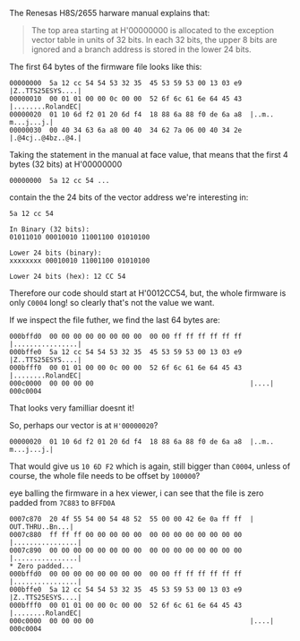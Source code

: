 The Renesas H8S/2655 harware manual explains that:

> The top area starting at H'00000000 is allocated to the exception vector table in units of 32 bits. In each 32 bits, the upper 8 bits are ignored and a branch address is stored in the lower 24 bits.

The first 64 bytes of the firmware file looks like this:

```
00000000  5a 12 cc 54 54 53 32 35  45 53 59 53 00 13 03 e9  |Z..TTS25ESYS....|
00000010  00 01 01 00 00 0c 00 00  52 6f 6c 61 6e 64 45 43  |........RolandEC|
00000020  01 10 6d f2 01 20 6d f4  18 88 6a 88 f0 de 6a a8  |..m.. m...j...j.|
00000030  00 40 34 63 6a a8 00 40  34 62 7a 06 00 40 34 2e  |.@4cj..@4bz..@4.|
```

Taking the statement in the manual at face value, that means that the first 4 bytes (32 bits) at H'00000000

```
00000000  5a 12 cc 54 ...
```

contain the the 24 bits of the vector address we're interesting in:

```
5a 12 cc 54

In Binary (32 bits):
01011010 00010010 11001100 01010100

Lower 24 bits (binary):
xxxxxxxx 00010010 11001100 01010100

Lower 24 bits (hex): 12 CC 54
```

Therefore our code should start at H'0012CC54, but, the whole firmware is only `C0004` long! so clearly that's not the value we want.

If we inspect the file futher, we find the last 64 bytes are:

```
000bffd0  00 00 00 00 00 00 00 00  00 00 ff ff ff ff ff ff  |................|
000bffe0  5a 12 cc 54 54 53 32 35  45 53 59 53 00 13 03 e9  |Z..TTS25ESYS....|
000bfff0  00 01 01 00 00 0c 00 00  52 6f 6c 61 6e 64 45 43  |........RolandEC|
000c0000  00 00 00 00                                       |....|
000c0004
```
That looks very familliar doesnt it!

So, perhaps our vector is at `H'00000020`?

```
00000020  01 10 6d f2 01 20 6d f4  18 88 6a 88 f0 de 6a a8  |..m.. m...j...j.|
```

That would give us `10 6D F2` which is again, still bigger than `C0004`, unless of course, the whole file needs to be offset by `100000`? 

eye balling the firmware in a hex viewer, i can see that the file is zero padded from `7C883` to `BFFD0A`

```
0007c870  20 4f 55 54 00 54 48 52  55 00 00 42 6e 0a ff ff  | OUT.THRU..Bn...|
0007c880  ff ff ff 00 00 00 00 00  00 00 00 00 00 00 00 00  |................|
0007c890  00 00 00 00 00 00 00 00  00 00 00 00 00 00 00 00  |................|
* Zero padded...
000bffd0  00 00 00 00 00 00 00 00  00 00 ff ff ff ff ff ff  |................|
000bffe0  5a 12 cc 54 54 53 32 35  45 53 59 53 00 13 03 e9  |Z..TTS25ESYS....|
000bfff0  00 01 01 00 00 0c 00 00  52 6f 6c 61 6e 64 45 43  |........RolandEC|
000c0000  00 00 00 00                                       |....|
000c0004
```



